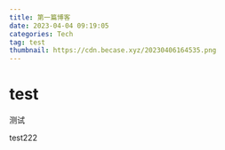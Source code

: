 ```yaml
---
title: 第一篇博客
date: 2023-04-04 09:19:05
categories: Tech
tag: test
thumbnail: https://cdn.becase.xyz/20230406164535.png
---
```


# test
测试

test222